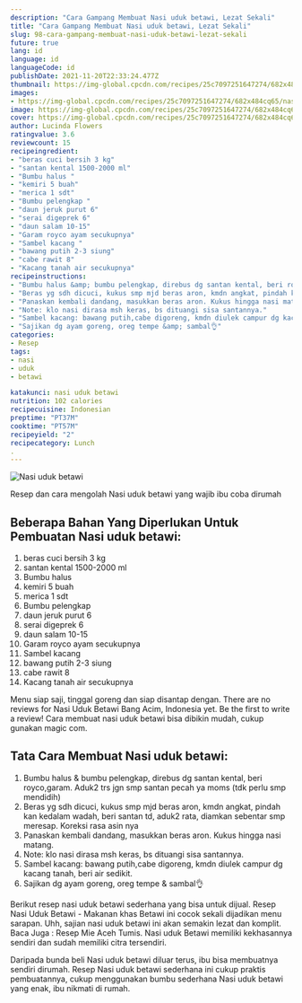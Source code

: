 ```yaml
---
description: "Cara Gampang Membuat Nasi uduk betawi, Lezat Sekali"
title: "Cara Gampang Membuat Nasi uduk betawi, Lezat Sekali"
slug: 98-cara-gampang-membuat-nasi-uduk-betawi-lezat-sekali
future: true
lang: id
language: id
languageCode: id
publishDate: 2021-11-20T22:33:24.477Z 
thumbnail: https://img-global.cpcdn.com/recipes/25c7097251647274/682x484cq65/nasi-uduk-betawi-foto-resep-utama.png
images:
- https://img-global.cpcdn.com/recipes/25c7097251647274/682x484cq65/nasi-uduk-betawi-foto-resep-utama.png
image: https://img-global.cpcdn.com/recipes/25c7097251647274/682x484cq65/nasi-uduk-betawi-foto-resep-utama.png
cover: https://img-global.cpcdn.com/recipes/25c7097251647274/682x484cq65/nasi-uduk-betawi-foto-resep-utama.png
author: Lucinda Flowers
ratingvalue: 3.6
reviewcount: 15
recipeingredient:
- "beras cuci bersih 3 kg"
- "santan kental 1500-2000 ml"
- "Bumbu halus "
- "kemiri 5 buah"
- "merica 1 sdt"
- "Bumbu pelengkap "
- "daun jeruk purut 6"
- "serai digeprek 6"
- "daun salam 10-15"
- "Garam royco ayam secukupnya"
- "Sambel kacang "
- "bawang putih 2-3 siung"
- "cabe rawit 8"
- "Kacang tanah air secukupnya"
recipeinstructions:
- "Bumbu halus &amp; bumbu pelengkap, direbus dg santan kental, beri royco,garam. Aduk2 trs jgn smp santan pecah ya moms (tdk perlu smp mendidih)"
- "Beras yg sdh dicuci, kukus smp mjd beras aron, kmdn angkat, pindah kan kedalam wadah, beri santan td, aduk2 rata, diamkan sebentar smp meresap. Koreksi rasa asin nya"
- "Panaskan kembali dandang, masukkan beras aron. Kukus hingga nasi matang."
- "Note: klo nasi dirasa msh keras, bs dituangi sisa santannya."
- "Sambel kacang: bawang putih,cabe digoreng, kmdn diulek campur dg kacang tanah, beri air sedikit."
- "Sajikan dg ayam goreng, oreg tempe &amp; sambal👌"
categories:
- Resep
tags:
- nasi
- uduk
- betawi

katakunci: nasi uduk betawi 
nutrition: 102 calories
recipecuisine: Indonesian
preptime: "PT37M"
cooktime: "PT57M"
recipeyield: "2"
recipecategory: Lunch
. 
---
```



![Nasi uduk betawi](https://img-global.cpcdn.com/recipes/25c7097251647274/682x484cq65/nasi-uduk-betawi-foto-resep-utama.png)

Resep dan cara mengolah  Nasi uduk betawi yang wajib ibu coba dirumah

<!--inarticleads1-->

## Beberapa Bahan Yang Diperlukan Untuk Pembuatan Nasi uduk betawi:

1. beras cuci bersih 3 kg
1. santan kental 1500-2000 ml
1. Bumbu halus 
1. kemiri 5 buah
1. merica 1 sdt
1. Bumbu pelengkap 
1. daun jeruk purut 6
1. serai digeprek 6
1. daun salam 10-15
1. Garam royco ayam secukupnya
1. Sambel kacang 
1. bawang putih 2-3 siung
1. cabe rawit 8
1. Kacang tanah air secukupnya

Menu siap saji, tinggal goreng dan siap disantap dengan. There are no reviews for Nasi Uduk Betawi Bang Acim, Indonesia yet. Be the first to write a review! Cara membuat nasi uduk betawi bisa dibikin mudah, cukup gunakan magic com. 

<!--inarticleads2-->

## Tata Cara Membuat Nasi uduk betawi:

1. Bumbu halus &amp; bumbu pelengkap, direbus dg santan kental, beri royco,garam. Aduk2 trs jgn smp santan pecah ya moms (tdk perlu smp mendidih)
1. Beras yg sdh dicuci, kukus smp mjd beras aron, kmdn angkat, pindah kan kedalam wadah, beri santan td, aduk2 rata, diamkan sebentar smp meresap. Koreksi rasa asin nya
1. Panaskan kembali dandang, masukkan beras aron. Kukus hingga nasi matang.
1. Note: klo nasi dirasa msh keras, bs dituangi sisa santannya.
1. Sambel kacang: bawang putih,cabe digoreng, kmdn diulek campur dg kacang tanah, beri air sedikit.
1. Sajikan dg ayam goreng, oreg tempe &amp; sambal👌


Berikut resep nasi uduk betawi sederhana yang bisa untuk dijual. Resep Nasi Uduk Betawi - Makanan khas Betawi ini cocok sekali dijadikan menu sarapan. Uhh, sajian nasi uduk betawi ini akan semakin lezat dan komplit. Baca Juga : Resep Mie Aceh Tumis. Nasi uduk Betawi memiliki kekhasannya sendiri dan sudah memiliki citra tersendiri. 

Daripada bunda beli  Nasi uduk betawi  diluar terus, ibu  bisa membuatnya sendiri dirumah. Resep  Nasi uduk betawi  sederhana ini cukup praktis pembuatannya, cukup menggunakan bumbu sederhana  Nasi uduk betawi  yang enak, ibu nikmati di rumah.
